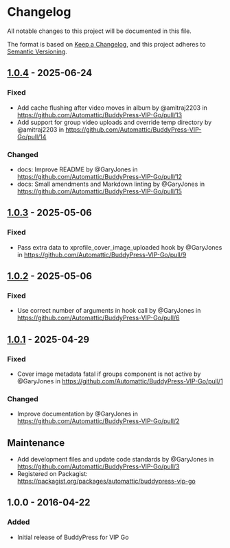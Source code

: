 # Changelog

All notable changes to this project will be documented in this file.

The format is based on [Keep a Changelog](https://keepachangelog.com/en/1.0.0/),
and this project adheres to [Semantic Versioning](https://semver.org/spec/v2.0.0.html).

## [1.0.4] - 2025-06-24

### Fixed

- Add cache flushing after video moves in album by @amitraj2203 in <https://github.com/Automattic/BuddyPress-VIP-Go/pull/13>
- Add support for group video uploads and override temp directory by @amitraj2203 in <https://github.com/Automattic/BuddyPress-VIP-Go/pull/14>

### Changed

- docs: Improve README by @GaryJones in <https://github.com/Automattic/BuddyPress-VIP-Go/pull/12>
- docs: Small amendments and Markdown linting by @GaryJones in <https://github.com/Automattic/BuddyPress-VIP-Go/pull/15>

## [1.0.3] - 2025-05-06

### Fixed

- Pass extra data to xprofile_cover_image_uploaded hook by @GaryJones in <https://github.com/Automattic/BuddyPress-VIP-Go/pull/9>

## [1.0.2] - 2025-05-06

### Fixed

- Use correct number of arguments in hook call by @GaryJones in <https://github.com/Automattic/BuddyPress-VIP-Go/pull/6>

## [1.0.1] - 2025-04-29

### Fixed

- Cover image metadata fatal if groups component is not active by @GaryJones in <https://github.com/Automattic/BuddyPress-VIP-Go/pull/1>

### Changed

- Improve documentation by @GaryJones in <https://github.com/Automattic/BuddyPress-VIP-Go/pull/2>

## Maintenance

- Add development files and update code standards by @GaryJones in <https://github.com/Automattic/BuddyPress-VIP-Go/pull/3>
- Registered on Packagist: <https://packagist.org/packages/automattic/buddypress-vip-go>

## 1.0.0 - 2016-04-22

### Added

- Initial release of BuddyPress for VIP Go

[1.0.4]: https://github.com/automattic/buddypress-vip-go/compare/1.0.3...1.0.4
[1.0.3]: https://github.com/automattic/buddypress-vip-go/compare/1.0.2...1.0.3
[1.0.2]: https://github.com/automattic/buddypress-vip-go/compare/1.0.1...1.0.2
[1.0.1]: https://github.com/automattic/buddypress-vip-go/compare/1.0.0...1.0.1
